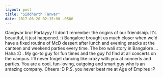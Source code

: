 ```yaml
---
layout: post
title: "Siddharth Tanwar"
date: 2017-06-20 02:15:00 -0500
---
```


Gangwar bro! Partayyy ! I don't remember the origins of our friendship. It's beautiful, it just happened. :) Bangalore brought us much closer when we'd have a fixed routine of McD dessert after lunch and evening snacks at the canteen and weekend parties every time. The bro wali story in Bangalore ... Haha :D . My go-to guy for fun times and the guy I'd find at all concerts on the campus. I'll never forget dancing like crazy with you at concerts and parties. You are a cool, fun-loving, outgoing and smart guy who is an amazing company. Cheers :D P.S. you never beat me at Age of Empires :P